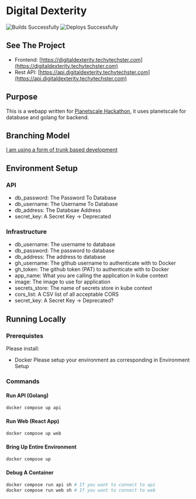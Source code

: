 # Digital Dexterity

![Builds Successfully](https://github.com/Techypanda/Digital_Dexterity/actions/workflows/ci.yml/badge.svg)
![Deploys Successfully](https://github.com/Techypanda/Digital_Dexterity/actions/workflows/cd.yml/badge.svg)

## See The Project
- Frontend: [https://digitaldexterity.techytechster.com](https://digitaldexterity.techytechster.com)  
- Rest API: [https://api.digitaldexterity.techytechster.com](https://api.digitaldexterity.techytechster.com)  

## Purpose

This is a webapp written for [Planetscale Hackathon](https://townhall.hashnode.com/planetscale-hackathon), it uses planetscale for database and golang for backend.

## Branching Model
[I am using a form of trunk based development](https://cloud.google.com/architecture/devops/devops-tech-trunk-based-development)

## Environment Setup
### API
- db_password: The Password To Database
- db_username: The Username To Database
- db_address: The Databsae Address
- secret_key: A Secret Key -> Deprecated
### Infrastructure
- db_username: The username to database
- db_password: The password to database
- db_address: The address to database
- gh_username: The github username to authenticate with to Docker
- gh_token: The github token (PAT) to authenticate with to Docker
- app_name: What you are calling the application in kube context
- image: The image to use for application
- secrets_store: The name of secrets store in kube context
- cors_list: A CSV list of all acceptable CORS
- secret_key: A Secret Key -> Deprecated?
## Running Locally
### Prerequistes
Please install:  
- Docker
Please setup your environment as corresponding in Environment Setup

### Commands
#### Run API (Golang)
```sh
docker compose up api
```
#### Run Web (React App)
```sh
docker compose up web
```
#### Bring Up Entire Environment
```sh
docker compose up
```
#### Debug A Container
```sh
docker compose run api sh # If you want to connect to api
docker compose run web sh # If you want to connect to web
```